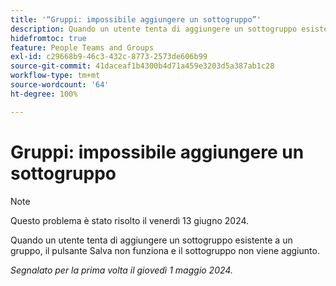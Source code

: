 ```yaml
---
title: '“Gruppi: impossibile aggiungere un sottogruppo”'
description: Quando un utente tenta di aggiungere un sottogruppo esistente a un gruppo, il pulsante Salva non funziona e il sottogruppo non viene aggiunto.
hidefromtoc: true
feature: People Teams and Groups
exl-id: c29668b9-46c3-432c-8773-2573de606b99
source-git-commit: 41daceaf1b4300b4d71a459e3203d5a387ab1c28
workflow-type: tm+mt
source-wordcount: '64'
ht-degree: 100%

---
```


# Gruppi: impossibile aggiungere un sottogruppo

>[!NOTE]
>
>Questo problema è stato risolto il venerdì 13 giugno 2024.

Quando un utente tenta di aggiungere un sottogruppo esistente a un gruppo, il pulsante Salva non funziona e il sottogruppo non viene aggiunto.

_Segnalato per la prima volta il giovedì 1 maggio 2024._
